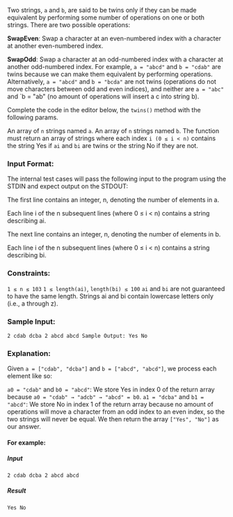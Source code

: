 Two strings, `a` and `b`, are said to be twins only if they can be made equivalent by performing some number of operations on one or both strings. There are two possible operations:

**SwapEven**: Swap a character at an even-numbered index with a character at another even-numbered index.

**SwapOdd**: Swap a character at an odd-numbered index with a character at another odd-numbered index.
For example, `a = "abcd"` and `b = "cdab"` are twins because we can make them equivalent by performing operations. Alternatively, `a = "abcd"` and `b = "bcda"` are not twins (operations do not move characters between odd and even indices), and neither are `a = "abc"` and `b = "ab" (no amount of operations will insert a c into string b).

Complete the code in the editor below, the `twins()` method with the following params.

An array of `n` strings named `a`.
An array of `n` strings named `b`.
The function must return an array of strings where each index `i (0 ≤ i < n)` contains the string Yes if `ai` and `bi` are twins or the string No if they are not.

### Input Format:
The internal test cases will pass the following input to the program using the STDIN and expect output on the STDOUT:

The first line contains an integer, n, denoting the number of elements in a.

Each line i of the n subsequent lines (where 0 ≤ i < n) contains a string describing ai.

The next line contains an integer, n, denoting the number of elements in b.

Each line i of the n subsequent lines (where 0 ≤ i < n) contains a string describing bi.

### Constraints:
`1 ≤ n ≤ 103`
`1 ≤ length(ai)`, `length(bi) ≤ 100`
`ai` and `bi` are not guaranteed to have the same length.
Strings ai and bi contain lowercase letters only (i.e., a through z).
### Sample Input:

`2
cdab
dcba
2
abcd
abcd
Sample Output:
Yes
No`

### Explanation:
Given `a = ["cdab", "dcba"]` and `b = ["abcd", "abcd"]`, we process each element like so:

`a0 = "cdab"` and `b0 = "abcd"`: We store Yes in index 0 of the return array because `a0 = "cdab" → "adcb" → "abcd" = b0`.
`a1 = "dcba"` and `b1 = "abcd"`: We store No in index 1 of the return array because no amount of operations will move a character from an odd index to an even index, so the two strings will never be equal.
We then return the array `["Yes", "No"]` as our answer.

#### For example:

##### Input	
`2
cdab
dcba
2
abcd
abcd`

##### Result
`Yes
No`
